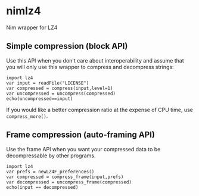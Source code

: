 # nimlz4
Nim wrapper for LZ4

## Simple compression (block API)
Use this API when you don't care about interoperability and assume
that you will only use this wrapper to compress and decompress strings:

    import lz4
    var input = readFile("LICENSE")
    var compressed = compress(input,level=1)
    var uncompressed = uncompress(compressed)
    echo(uncompressed==input)

If you would like a better compression ratio
at the expense of CPU time, use `compress_more()`. 

## Frame compression (auto-framing API)
Use the frame API when you want your compressed data to be
decompressable by other programs.

    import lz4
    var prefs = newLZ4F_preferences()
    var compressed = compress_frame(input,prefs)
    var decompressed = uncompress_frame(compressed)
    echo(input == decompressed)
